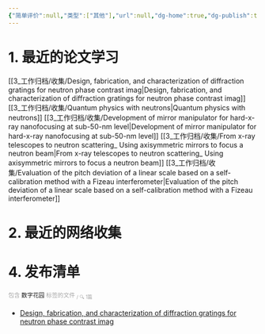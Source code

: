 ```yaml
---
{"简单评价":null,"类型":["其他"],"url":null,"dg-home":true,"dg-publish":true,"tags":["gardenEntry"],"permalink":"/2_兴趣_日记与留档/收集/【数字花园的主页】/","dgPassFrontmatter":true}
---
```




# 1. 最近的论文学习
[[3_工作归档/收集/Design, fabrication, and characterization of diffraction gratings for neutron phase contrast imag\|Design, fabrication, and characterization of diffraction gratings for neutron phase contrast imag]]
[[3_工作归档/收集/Quantum physics with neutrons\|Quantum physics with neutrons]]
[[3_工作归档/收集/Development of mirror manipulator for hard-x-ray nanofocusing at sub-50-nm level\|Development of mirror manipulator for hard-x-ray nanofocusing at sub-50-nm level]]
[[3_工作归档/收集/From x-ray telescopes to neutron scattering_ Using axisymmetric mirrors to focus a neutron beam\|From x-ray telescopes to neutron scattering_ Using axisymmetric mirrors to focus a neutron beam]]
[[3_工作归档/收集/Evaluation of the pitch deviation of a linear scale based on a self-calibration method with a Fizeau interferometer\|Evaluation of the pitch deviation of a linear scale based on a self-calibration method with a Fizeau interferometer]]



# 2. 最近的网络收集








# 4. 发布清单

<span><span><sub><font color="#A6A6A6">包含</font>  数字花园  <font color="#A6A6A6">标签的文件 <sub> / 🔍 1篇</sub></font></sub></span></span><span><ul class="dataview dataview-ul dataview-result-list-root-ul"><li class="dataview-result-list-li"><span><a data-href="Design, fabrication, and characterization of diffraction gratings for neutron phase contrast imag" href="Design, fabrication, and characterization of diffraction gratings for neutron phase contrast imag" class="internal-link" target="_blank" rel="noopener">Design, fabrication, and characterization of diffraction gratings for neutron phase contrast imag</a></span></li></ul></span>













